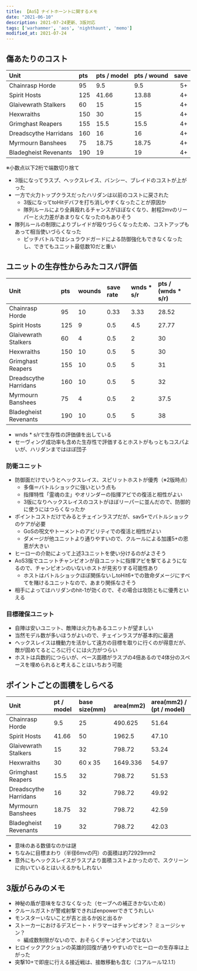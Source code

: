 ```yaml
---
title: 【AoS】ナイトホーントに関するメモ
date: "2021-06-10"
description: 2021-07-24更新、3版対応
tags: ['warhammer', 'aos', 'nighthaunt', 'memo']
modified_at: 2021-07-24
---
```


## 傷あたりのコスト

| Unit                  | pts | pts / model | pts / wound | save |
| :-------------------- | :-- | :---------- | :---------- | ---: |
| Chainrasp Horde       | 95  | 9.5         | 9.5         | 5+   |
| Spirit Hosts          | 125 | 41.66       | 13.88       | 4+   |
| Glaivewrath Stalkers  | 60  | 15          | 15          | 4+   |
| Hexwraiths            | 150 | 30          | 15          | 4+   |
| Grimghast Reapers     | 155 | 15.5        | 15.5        | 4+   |
| Dreadscythe Harridans | 160 | 16          | 16          | 4+   |
| Myrmourn Banshees     | 75  | 18.75       | 18.75       | 4+   |
| Bladegheist Revenants | 190 | 19          | 19          | 4+   |

※小数点以下2桁で端数切り捨て

- 3版になってラスプ、ヘックスレイス、バンシー、ブレイドのコストが上がった
- 一方で火力トップクラスだったハリダンは以前のコストに戻された
  - 3版になってtoHitデバフを打ち消しやすくなったことが原因か
  - 隊列ルールにより全員殴れるチャンスがほぼなくなり、射程2mvのリーパーと火力差があまりなくなったのもありそう
- 隊列ルールの制限によりブレイドが殴りづらくなったため、コストアップもあって相当使いづらくなった
  - ピッチバトルではシュラウドガードによる防御強化もできなくなったし、できてもユニット最低数10だと重い

## ユニットの生存性からみたコスパ評価

| Unit                  | pts | wounds | save rate | wnds * s/r | pts / (wnds * s/r) |
| :-------------------- | :-- | :----- | :-------- | :--------- | :----------------- |
| Chainrasp Horde       | 95  | 10     | 0.33      | 3.33       | 28.52              |
| Spirit Hosts          | 125 | 9      | 0.5       | 4.5        | 27.77              |
| Glaivewrath Stalkers  | 60  | 4      | 0.5       | 2          | 30                 |
| Hexwraiths            | 150 | 10     | 0.5       | 5          | 30                 |
| Grimghast Reapers     | 155 | 10     | 0.5       | 5          | 31                 |
| Dreadscythe Harridans | 160 | 10     | 0.5       | 5          | 32                 |
| Myrmourn Banshees     | 75  | 4      | 0.5       | 2          | 37.5               |
| Bladegheist Revenants | 190 | 10     | 0.5       | 5          | 38                 |

- wnds * s/rで生存性の評価値を出している
- セーヴィング成功率も含めた生存性で評価するとホストがもっともコスパよいが、ハリダンまではほぼ団子

### 防衛ユニット
- 防御面だけでいうとヘックスレイス、スピリットホストが優秀（※2版時点）
  - 多傷＝バトルショックに強いという点も
  - 指揮特性「霊魂の主」やオリンダーの指揮アビでの復活と相性がよい
  - 3版になりヘックスレイスのコストがほぼリーパーに並んだので、防御的に使うにはつらくなったか
- ポイントコストだけでみるとチェインラスプだが、sav5+でバトルショックのケアが必要
  - GoSの呪文やトーメントのアビリティでの復活と相性がよい
  - ダメージが他ユニットより通りやすいので、クルールによる加護5+の恩恵が大きい
- ヒーローの介助によって上述3ユニットを使い分けるのがよさそう
- AoS3版でユニットチャンピオンが自ユニットに指揮アビを撃てるようになるので、チャンピオンのいないホストが見劣りする可能性あり
  - ホストはバトルショックほぼ関係ないしtoHit6+での致命ダメージにすべてを賭けるユニットなので、あまり関係なさそう
- 相手によってはハリダンのhit-1が効くので、その場合は攻防ともに優秀といえる

### 目標確保ユニット
- 自陣は安いユニット、敵陣は火力もあるユニットが望ましい
- 当然モデル数が多いほうがよいので、チェインラスプが基本的に最適
- ヘックスレイスは機動力を活かして遠方の目標を取りに行くのが得意だが、敵が固めてるところに行くには火力がつらい
- ホストは兵数的につらいが、ベース面積がラスプの4倍あるので4体分のスペースを埋められると考えることはいちおう可能

## ポイントごとの面積をしらべる

| Unit                  | pt / model | base size(mm) | area(mm2) | area(mm2) / (pt / model) |
| :-------------------- | :----------| :----------   | :-------- | :----------------------- |
| Chainrasp Horde       | 9.5        | 25            | 490.625   | 51.64                    |
| Spirit Hosts          | 41.66      | 50            | 1962.5    | 47.10                    |
| Glaivewrath Stalkers  | 15         | 32            | 798.72    | 53.24                    |
| Hexwraiths            | 30         | 60 x 35       | 1649.336  | 54.97                    |
| Grimghast Reapers     | 15.5       | 32            | 798.72    | 51.53                    |
| Dreadscythe Harridans | 16         | 32            | 798.72    | 49.92                    |
| Myrmourn Banshees     | 18.75      | 32            | 798.72    | 42.59                    |
| Bladegheist Revenants | 19         | 32            | 798.72    | 42.03                    |

- 意味のある数値なのかは謎
- ちなみに目標まわり（半径6mvの円）の面積は約72929mm2
- 意外にもヘックスレイスがラスプより面積コストよかったので、スクリーンに向いているとはいえるかもしれない

## 3版がらみのメモ
- 神秘の盾が意味をなさなくなった（セーブへの補正きかないため）
- クルールガストが警戒射撃できればenpowerできてうれしい
- モンスターいないことが吉と出るか凶と出るか
- ストーカーにおけるデスビート・ドラマーはチャンピオン？ ミュージシャン？
  - 編成数制限がないので、おそらくチャンピオンではない
- ヒロイックアクションの英雄的回復が通りやすいのでヒーローの生存率は上がった
- 突撃10+で即座に行える接近戦は、接敵移動も含む（コアルール12.1.1）